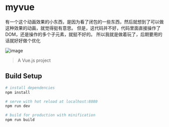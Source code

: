 # myvue

有一个这个动画效果的小东西，是因为看了闭包的一些东西，然后就想到了可以做这种效果的动画，就觉得挺有意思。
但是，这代码并不好，代码里面直接操作了DOM，还是操作的多个子元素，就挺不好的。
所以我就是做着玩了，后期要用的话就好好做个优化


 ![image](https://github.com/hahabboom/img-store/blob/master/twinkle.gif?raw=true)
 
> A Vue.js project

## Build Setup

``` bash
# install dependencies
npm install

# serve with hot reload at localhost:8080
npm run dev

# build for production with minification
npm run build

